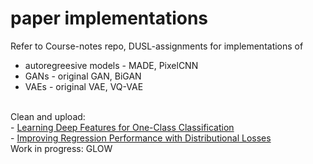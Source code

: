 # paper implementations

Refer to Course-notes repo, DUSL-assignments for implementations of 
 - autoregreesive models -  MADE, PixelCNN
 - GANs - original GAN, BiGAN
 - VAEs - original VAE, VQ-VAE
 <br>
Clean and upload:<br>
- <a href=https://ieeexplore.ieee.org/abstract/document/8721681>Learning Deep Features for One-Class Classification</a><br>
- <a href=https://arxiv.org/abs/1806.04613>Improving Regression Performance with Distributional Losses</a><br>
Work in progress: GLOW 
